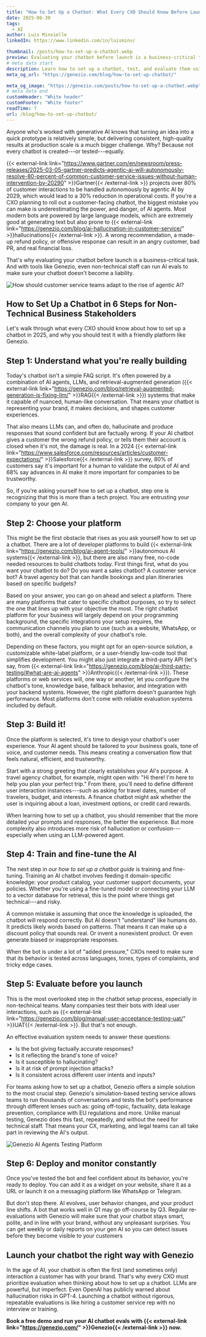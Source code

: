 ```yaml
---
title: "How to Set Up a Chatbot: What Every CXO Should Know Before Launching a Chatbot"
date: 2025-06-30
tags:
  - AI
author: Luis Minvielle
linkedIn: https://www.linkedin.com/in/luisminv/

thumbnail: /posts/how-to-set-up-a-chatbot.webp
preview: Evaluating your chatbot before launch is a business-critical task. And with tools like Genezio, even non-technical staff can run AI evals to make sure your chatbot doesn’t become a liability.
# meta data start
description: Learn how to set up a chatbot, test, and evaluate them using Genezio’s simulation evals for high-performance customer service.
meta_og_url: "https://genezio.com/blog/how-to-set-up-chatbot/"

meta_og_image: "https://genezio.com/posts/how-to-set-up-a-chatbot.webp"
# meta data end
customHeader: "White header"
customFooter: "White footer"
readTime: 7
url: /blog/how-to-set-up-chatbot/
---
```


Anyone who's worked with generative AI knows that turning an idea into a quick prototype is relatively simple, but delivering consistent, high-quality results at production scale is a much bigger challenge. Why? Because not every chatbot is created---or tested---equally.

{{< external-link link="https://www.gartner.com/en/newsroom/press-releases/2025-03-05-gartner-predicts-agentic-ai-will-autonomously-resolve-80-percent-of-common-customer-service-issues-without-human-intervention-by-20290" >}}Gartner{{< /external-link >}} projects over 80% of customer interactions to be handled autonomously by agentic AI by 2029, which would lead to a 30% reduction in operational costs. If you're a CXO planning to roll out a customer-facing chatbot, the biggest mistake you can make is underestimating the power, and danger, of AI agents. Most modern bots are powered by large language models, which are extremely good at generating text but also prone to {{< external-link link="https://genezio.com/blog/ai-hallucination-in-customer-service/" >}}hallucinations{{< /external-link >}}. A wrong recommendation, a made-up refund policy, or offensive response can result in an angry customer, bad PR, and real financial loss.

That's why evaluating your chatbot before launch is a business-critical task. And with tools like Genezio, even non-technical staff can run AI evals to make sure your chatbot doesn't become a liability.

![How should customer service teams adapt to the rise of agentic Al?](https://genezio.com/posts/adapt-to-the-rise-of-agentic-ai.webp)

## How to Set Up a Chatbot in 6 Steps for Non-Technical Business Stakeholders

Let's walk through what every CXO should know about how to set up a chatbot in 2025, and why you should test it with a friendly platform like Genezio.

## Step 1: Understand what you're really building

Today's chatbot isn't a simple FAQ script. It's often powered by a combination of AI agents, LLMs, and retrieval-augmented generation ({{< external-link link="https://genezio.com/blog/retrieval-augmented-generation-is-fixing-llm/" >}}RAG{{< /external-link >}}) systems that make it capable of nuanced, human-like conversation. That means your chatbot is representing your brand, it makes decisions, and shapes customer experiences.

That also means LLMs can, and often do, hallucinate and produce responses that sound confident but are factually wrong. If your AI chatbot gives a customer the wrong refund policy, or tells them their account is closed when it's not, the damage is real. In a 2024 {{< external-link link="https://www.salesforce.com/resources/articles/customer-expectations/" >}}Salesforce{{< /external-link >}} survey, 80% of customers say it's important for a human to validate the output of AI and 68% say advances in AI make it more important for companies to be trustworthy.

So, if you're asking yourself how to set up a chatbot, step one is recognizing that this is more than a tech project. You are entrusting your company to your gen AI.

## Step 2: Choose your platform

This might be the first obstacle that rises as you ask yourself how to set up a chatbot. There are a lot of developer platforms to build {{< external-link link="https://genezio.com/blog/ai-agent-tools/" >}}autonomous AI systems{{< /external-link >}}, but there are also many free, no-code needed resources to build chatbots today. First things first, what do you want your chatbot to do? Do you want a sales chatbot? A customer service bot? A travel agency bot that can handle bookings and plan itineraries based on specific budgets?

Based on your answer, you can go on ahead and select a platform. There are many platforms that cater to specific chatbot purposes, so try to select the one that lines up with your objective the most. The right chatbot platform for your business will largely depend on your programming background, the specific integrations your setup requires, the communication channels you plan to use (such as a website, WhatsApp, or both), and the overall complexity of your chatbot's role.

Depending on these factors, you might opt for an open-source solution, a customizable white-label platform, or a user-friendly low-code tool that simplifies development. You might also just integrate a third-party API (let's say, from {{< external-link link="https://genezio.com/blog/ai-third-party-testing/#what-are-ai-agents" >}}Anthropic{{< /external-link >}}). These platforms or web services will, one way or another, let you configure the chatbot's tone, knowledge base, fallback behavior, and integration with your backend systems. However, the right platform doesn't guarantee high performance. Most platforms don't come with reliable evaluation systems included by default.

## Step 3: Build it!

Once the platform is selected, it's time to design your chatbot's user experience. Your AI agent should be tailored to your business goals, tone of voice, and customer needs. This means creating a conversation flow that feels natural, efficient, and trustworthy.

Start with a strong greeting that clearly establishes your AI's purpose. A travel agency chatbot, for example, might open with: "Hi there! I'm here to help you plan your perfect trip." From there, you'll need to define different user interaction instances---such as asking for travel dates, number of travelers, budget, and interests. A finance chatbot might ask whether the user is inquiring about a loan, investment options, or credit card rewards.

When learning how to set up a chatbot, you should remember that the more detailed your prompts and responses, the better the experience. But more complexity also introduces more risk of hallucination or confusion---especially when using an LLM-powered agent.

## Step 4: Train and fine-tune the AI

The next step in our *how to set up a chatbot guide* is training and fine-tuning. Training an AI chatbot involves feeding it domain-specific knowledge: your product catalog, your customer support documents, your policies. Whether you're using a fine-tuned model or connecting your LLM to a vector database for retrieval, this is the point where things get technical---and risky.

A common mistake is assuming that once the knowledge is uploaded, the chatbot will respond correctly. But AI doesn't "understand" like humans do. It predicts likely words based on patterns. That means it can make up a discount policy that sounds real. Or invent a nonexistent product. Or even generate biased or inappropriate responses.

When the bot is under a lot of "added pressure," CXOs need to make sure that its behavior is tested across languages, tones, types of complaints, and tricky edge cases.

## Step 5: Evaluate before you launch

This is the most overlooked step in the chatbot setup process, especially in non-technical teams. Many companies test their bots with ideal user interactions, such as {{< external-link link="https://genezio.com/blog/manual-user-acceptance-testing-uat/" >}}UAT{{< /external-link >}}. But that's not enough.

An effective evaluation system needs to answer these questions:

- Is the bot giving factually accurate responses?
- Is it reflecting the brand's tone of voice?
- Is it susceptible to hallucinating?
- Is it at risk of prompt injection attacks?
- Is it consistent across different user intents and inputs?

For teams asking how to set up a chatbot, Genezio offers a simple solution to the most crucial step. Genezio's simulation-based testing service allows teams to run thousands of conversations and tests the bot's performance through different lenses such as: going off-topic, factuality, data leakage prevention, compliance with EU regulations and more. Unlike manual testing, Genezio does this fast, repeatedly, and without the need for technical staff. That means your CX, marketing, and legal teams can all take part in reviewing the AI's output.

![Genezio AI Agents Testing Platform](https://assets.polymet.ai/glamorous-emerald-618258)

## Step 6: Deploy and monitor constantly

Once you've tested the bot and feel confident about its behavior, you're ready to deploy. You can add it as a widget on your website, share it as a URL or launch it on a messaging platform like WhatsApp or Telegram.

But don't stop there. AI evolves, user behavior changes, and your product line shifts. A bot that works well in Q1 may go off-course by Q3. Regular re-evaluations with Genezio will make sure that your chatbot stays smart, polite, and in line with your brand, without any unpleasant surprises. You can get weekly or daily reports on your gen AI so you can detect issues before they become visible to your customers

## Launch your chatbot the right way with Genezio

In the age of AI, your chatbot is often the first (and sometimes only) interaction a customer has with your brand. That's why every CXO must prioritize evaluation when thinking about how to set up a chatbot. LLMs are powerful, but imperfect. Even OpenAI has publicly warned about hallucination risks in GPT-4. Launching a chatbot without rigorous, repeatable evaluations is like hiring a customer service rep with no interview or training.

**Book a free demo and run your AI chatbot evals with {{< external-link link="https://genezio.com/" >}}Genezio{{< /external-link >}} now.**
